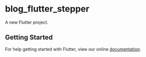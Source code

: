 # blog_flutter_stepper

A new Flutter project.

## Getting Started

For help getting started with Flutter, view our online
[documentation](https://flutter.io/).
